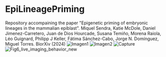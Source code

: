 # EpiLineagePriming
Repository accompaining the paper "Epigenetic priming of embryonic lineages in the mammalian epiblast". Miquel Sendra, Katie McDole, Daniel Jimenez-Carretero, Juan de Dios Hourcade, Susana Temiño, Morena Raiola, Léo Guignard, Philipp J Keller, Fátima Sánchez-Cabo, Jorge N. Domínguez, Miguel Torres.  BiorXiv (2024)
![Imagen1](https://github.com/MiquelSendra/EpiLineagePriming/assets/63929719/861d4e6a-0d4b-4567-8f5f-425ac22caeb1)
![Imagen2](https://github.com/MiquelSendra/EpiLineagePriming/assets/63929719/3a2cb45f-92cb-451b-8bd7-887d2266fe61)
![Capture](https://github.com/MiquelSendra/EpiLineagePriming/assets/63929719/55741639-6cf6-4e80-b3bc-52970eae18c4)
![Fig6_live_imaging_behavior_new](https://github.com/MiquelSendra/EpiLineagePriming/assets/63929719/eb00b8ad-17dc-447d-ab88-e9732aebfea5)
